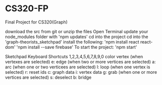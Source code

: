 # CS320-FP
Final Project for CS320(Graph)

download the src from git or unzip the files
Open Terminal
update your node_modules folder with 'npm updates'
cd into the project
cd into the 'graph-theorists_sketchpad'
install the following:
	'npm install react react-dom'
	'npm install --save firebase'
To start the project:
	'npm start'

Sketchpad Keyboard Shortcuts
1,2,3,4,5,6,7,8,9,0 color vertex (when vertexes are selected)
e: edge (when two or more vertices are selected)
a: arc (when one or two verticees are selected)
l: loop (when one vertex is selected)
r: reset ids
c: graph data
i: vertex data
g: grab (when one or more vertices are selected)
s: deselect
b: bridge
